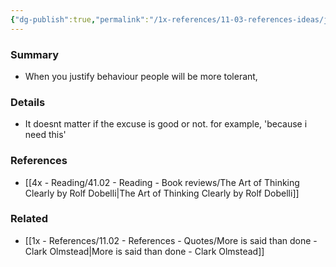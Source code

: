 ```yaml
---
{"dg-publish":true,"permalink":"/1x-references/11-03-references-ideas/justify-your-behaviour/","title":"Justify your behaviour"}
---
```



### Summary
- When you justify behaviour people will be more tolerant,

### Details
- It doesnt matter if the excuse is good or not. for example, 'because i need this'

### References
- [[4x - Reading/41.02 - Reading - Book reviews/The Art of Thinking Clearly by Rolf Dobelli\|The Art of Thinking Clearly by Rolf Dobelli]]

### Related
- [[1x - References/11.02 - References - Quotes/More is said than done - Clark Olmstead\|More is said than done - Clark Olmstead]]

